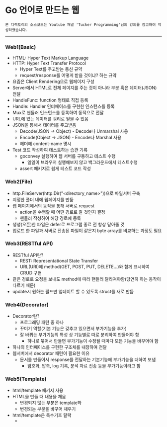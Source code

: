 # Go 언어로 만드는 웹
`본 디렉토리의 소스코드는 Youtube 채널 'Tucker Programming'님의 강의를 참고하여 작성하였습니다.`  
  
---

### Web1(Basic)
- HTML: Hyper Text Markup Language
- HTTP: Hyper Text Transfer Protocol
  * Hyper Text를 주고받는 통신 규약
  * request/response를 어떻게 받을 것이냐? 하는 규약
- 요즘은 Client Rendering으로 웹페이지 구성
- Server에서 HTML로 전체 페이지를 주는 것이 아니라 부분 혹은 데이터(JSON) 전달
- HandleFunc: function 형태로 직접 등록
- Handle: Handler 인터페이스를 구현한 인스턴스를 등록
- Mux로 핸들러 인스턴스를 등록하여 동적으로 전달
- URL에 있는 데이터를 쿼리로 얻을 수 있음
- JSON을 통해서 데이터를 주고받음
  * Decode(JSON -> Object) - Decode나 Unmarshal 사용
  * Encode(Object -> JSON) - Encode나 Marshal 사용
  * 헤더에 content-name 명시
- Test 코드 작성하여 테스트하는 습관 기륵
  * goconvey 실행하여 웹 서버를 구동하고 테스트 수행
    + 일일이 브라우저 실행해보지 않고 백그라운드에서 테스트수행
  * assert 패키지로 쉽게 테스트 코드 작성
### Web2(File)
- http.FileServer(http.Dir("<directory_name>"))으로 파일서버 구축
- 지정한 폴더 내에 웹페이지를 만듦
- 웹 페이지에서의 동작을 통해 서버로 request
  * action을 수행할 때 어떤 경로로 갈 것인지 결정
  * 핸들러 작성하여 해당 경로에 등록
- 생성(오픈)한 파일은 defer로 프로그램 종료 전 항상 닫아줄 것
- 업로드 한 파일과 서버로 전송된 파일이 같은지 byte array를 비교하는 과정도 필요
### Web3(RESTful API)
- RESTful API란?
  * REST: Representational State Transfer
  * URL(URI)에 method(GET, POST, PUT, DELETE...)와 함께 표시하여 CRUD 구현
- 같은 경로로 요청을 보내도 method에 따라 핸들러 달라져야함(당연히 하는 동작이 다르기 때문)
- update시 원하는 필드만 업데이트 할 수 있도록 struct를 새로 만듬
### Web4(Decorator)
- Decorator란?
  * 프로그래밍 패턴 중 하나
  * 꾸미기 역할(기본 기능은 갖추고 있으면서 부가기능을 추가)
  * 잘 바뀌는 부가기능의 특성 상 기능별로 따로 분리하여 만들어야 함
    + 하나로 묶어서 만들면 부가기능이 수정될 때마다 모든 기능을 바꾸어야 함
- 하나의 인터페이스를 구현한 구조체를 내장하여 전달
- 웹서버에서 decorator 패턴이 필요한 이유
  * 문서를 만들어서 response를 전달하는 기본기능에 부가기능을 더하여 보냄
    + 암호화, 압축, log 기록, 분석 자료 전송 등을 부가기능이라고 함
### Web5(Template)
- html/template 패키지 사용
- HTML을 만들 때 내용을 채움
  * 변경되지 않는 부분은 template화
  * 변경되는 부분을 바꾸어 채우기
- html/template은 특수기호 탈락
  * <script>태그 안에서는 특수기호 유지
- text/template은 특수기호 유지